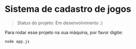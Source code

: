 <h1>Sistema de cadastro de jogos</h1>

>Status do projeto: Em desenvolvimento :)

Para rodar esse projeto na sua máquina, por favor digite:

```
node app.js
```
